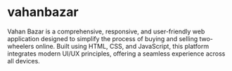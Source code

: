 # vahanbazar
Vahan Bazar is a comprehensive, responsive, and user-friendly web application designed to simplify the process of buying and selling two-wheelers online. Built using HTML, CSS, and JavaScript, this platform integrates modern UI/UX principles, offering a seamless experience across all devices.  
